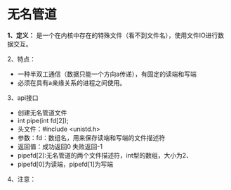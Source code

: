 # 无名管道

**1、定义：**
是一个在内核中存在的特殊文件（看不到文件名），使用文件IO进行数据交互。 

2、特点：
- 一种半双工通信（数据只能一个方向a传递），有固定的读端和写端
- 必须在具有a亲缘关系的进程之间使用。

3、api接口
- 创建无名管道文件
- int pipe(int fd[2]);
- 头文件：#include <unistd.h>
- 参数：fd：数组名，用来保存读端和写端的文件描述符
- 返回值：成功返回0 失败返回-1
- pipefd[2]:无名管道的两个文件描述符，int型的数组，大小为2、
- pipefd[0]为读端，pipefd[1]为写端

4、注意：
